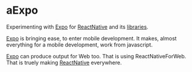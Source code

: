 aExpo
================

Experimenting with [Expo][expo] for [ReactNative][rn] and its [libraries][libs].

[Expo][expo] is bringing ease, to enter mobile development. It makes, almost everything for a mobile development, work from javascript.

[Expo][expo] can produce output for Web too. That is using ReactNativeForWeb. That is truely making [ReactNative][rn] everywhere.



[expo]: https://expo.io/
[rn]: https://reactnative.dev
[libs]: https://reactnative.directory/